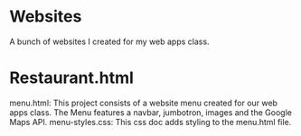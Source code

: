 # Websites
A bunch of websites I created for my web apps class.

# Restaurant.html
menu.html: This project consists of a website menu created for our web apps class. The Menu features a navbar, jumbotron, images and the Google Maps API.
menu-styles.css: This css doc adds styling to the menu.html file.
